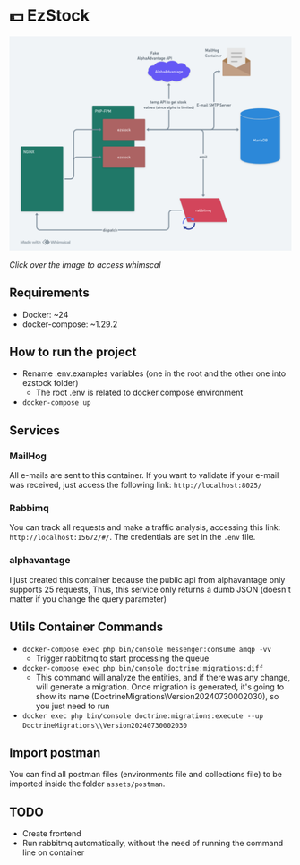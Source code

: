 # :dollar: EzStock


[<img src="assets/images/ezstock.png">](https://whimsical.com/ezstock-DvdixTAPByw9SqQki5M9pD)

*Click over the image to access whimscal*

## Requirements
 - Docker: ~24
 - docker-compose: ~1.29.2


## How to run the project

 - Rename .env.examples variables (one in the root and the other one into ezstock folder)
   - The root .env is related to docker.compose environment
 - `docker-compose up`

## Services

### MailHog
All e-mails are sent to this container. If you want to validate if your e-mail was received, just access the following link: `http://localhost:8025/`

### Rabbimq
You can track all requests and make a traffic analysis, accessing this link: `http://localhost:15672/#/`. The credentials are set in the `.env` file.

### alphavantage
I just created this container because the public api from alphavantage only supports 25 requests, Thus, this service only returns a dumb JSON (doesn't matter if you change the query parameter)


## Utils Container Commands

 - `docker-compose exec php bin/console messenger:consume amqp -vv`
   - Trigger rabbitmq to start processing the queue
 - `docker-compose exec php bin/console doctrine:migrations:diff`
   - This command will analyze the entities, and if there was any change, will generate a migration. Once migration is generated, it's going to show its name (DoctrineMigrations\\Version20240730002030), so you just need to run
 - `docker exec php bin/console doctrine:migrations:execute --up DoctrineMigrations\\Version20240730002030`

## Import postman
You can find all postman files (environments file and collections file) to be imported inside the folder `assets/postman`.

## TODO
 - Create frontend
 - Run rabbitmq automatically, without the need of running the command line on container